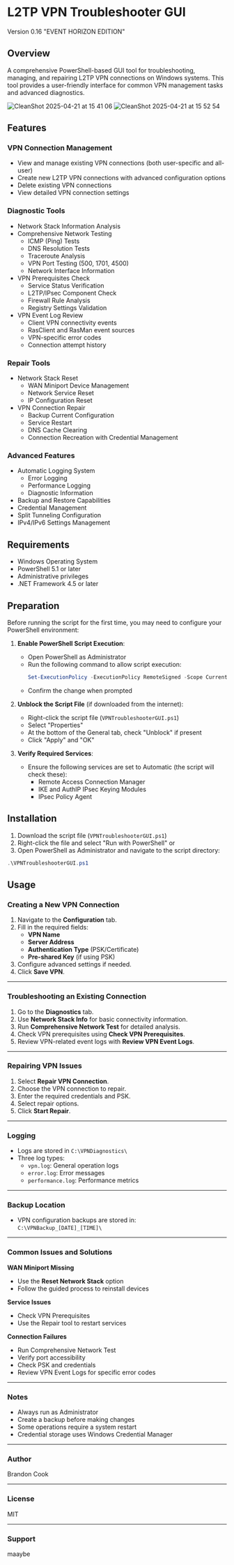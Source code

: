 # L2TP VPN Troubleshooter GUI
Version 0.16 "EVENT HORIZON EDITION"

## Overview
A comprehensive PowerShell-based GUI tool for troubleshooting, managing, and repairing L2TP VPN connections on Windows systems. This tool provides a user-friendly interface for common VPN management tasks and advanced diagnostics.

![CleanShot 2025-04-21 at 15 41 06](https://github.com/user-attachments/assets/ea0fcd5f-75f0-4912-ac1a-e04da0b4da59)
![CleanShot 2025-04-21 at 15 52 54](https://github.com/user-attachments/assets/2cc4cfcd-e99a-4756-8844-cb7121112525)


## Features

### VPN Connection Management
- View and manage existing VPN connections (both user-specific and all-user)
- Create new L2TP VPN connections with advanced configuration options
- Delete existing VPN connections
- View detailed VPN connection settings

### Diagnostic Tools
- Network Stack Information Analysis
- Comprehensive Network Testing
  - ICMP (Ping) Tests
  - DNS Resolution Tests
  - Traceroute Analysis
  - VPN Port Testing (500, 1701, 4500)
  - Network Interface Information
- VPN Prerequisites Check
  - Service Status Verification
  - L2TP/IPsec Component Check
  - Firewall Rule Analysis
  - Registry Settings Validation
- VPN Event Log Review
  - Client VPN connectivity events
  - RasClient and RasMan event sources
  - VPN-specific error codes
  - Connection attempt history

### Repair Tools
- Network Stack Reset
  - WAN Miniport Device Management
  - Network Service Reset
  - IP Configuration Reset
- VPN Connection Repair
  - Backup Current Configuration
  - Service Restart
  - DNS Cache Clearing
  - Connection Recreation with Credential Management

### Advanced Features
- Automatic Logging System
  - Error Logging
  - Performance Logging
  - Diagnostic Information
- Backup and Restore Capabilities
- Credential Management
- Split Tunneling Configuration
- IPv4/IPv6 Settings Management

## Requirements
- Windows Operating System
- PowerShell 5.1 or later
- Administrative privileges
- .NET Framework 4.5 or later

## Preparation
Before running the script for the first time, you may need to configure your PowerShell environment:

1. **Enable PowerShell Script Execution**:
   - Open PowerShell as Administrator
   - Run the following command to allow script execution:
     ```powershell
     Set-ExecutionPolicy -ExecutionPolicy RemoteSigned -Scope CurrentUser
     ```
   - Confirm the change when prompted

2. **Unblock the Script File** (if downloaded from the internet):
   - Right-click the script file (`VPNTroubleshooterGUI.ps1`)
   - Select "Properties"
   - At the bottom of the General tab, check "Unblock" if present
   - Click "Apply" and "OK"

3. **Verify Required Services**:
   - Ensure the following services are set to Automatic (the script will check these):
     - Remote Access Connection Manager
     - IKE and AuthIP IPsec Keying Modules
     - IPsec Policy Agent
     
## Installation
1. Download the script file (`VPNTroubleshooterGUI.ps1`)
2. Right-click the file and select "Run with PowerShell" or
3. Open PowerShell as Administrator and navigate to the script directory:
```powershell
.\VPNTroubleshooterGUI.ps1
```

## Usage

### Creating a New VPN Connection

1. Navigate to the **Configuration** tab.
2. Fill in the required fields:
   - **VPN Name**
   - **Server Address**
   - **Authentication Type** (PSK/Certificate)
   - **Pre-shared Key** (if using PSK)
3. Configure advanced settings if needed.
4. Click **Save VPN**.

---

### Troubleshooting an Existing Connection

1. Go to the **Diagnostics** tab.
2. Use **Network Stack Info** for basic connectivity information.
3. Run **Comprehensive Network Test** for detailed analysis.
4. Check VPN prerequisites using **Check VPN Prerequisites**.
5. Review VPN-related event logs with **Review VPN Event Logs**.


---

### Repairing VPN Issues

1. Select **Repair VPN Connection**.
2. Choose the VPN connection to repair.
3. Enter the required credentials and PSK.
4. Select repair options.
5. Click **Start Repair**.

---

### Logging

- Logs are stored in `C:\VPNDiagnostics\`
- Three log types:
  - `vpn.log`: General operation logs
  - `error.log`: Error messages
  - `performance.log`: Performance metrics

---

### Backup Location

- VPN configuration backups are stored in:  
  `C:\VPNBackup_[DATE]_[TIME]\`

---

### Common Issues and Solutions

**WAN Miniport Missing**  
- Use the **Reset Network Stack** option  
- Follow the guided process to reinstall devices

**Service Issues**  
- Check VPN Prerequisites  
- Use the Repair tool to restart services

**Connection Failures**  
- Run Comprehensive Network Test  
- Verify port accessibility  
- Check PSK and credentials
- Review VPN Event Logs for specific error codes

---

### Notes

- Always run as Administrator
- Create a backup before making changes
- Some operations require a system restart
- Credential storage uses Windows Credential Manager

---

### Author

Brandon Cook

---

### License

MIT

---

### Support

maaybe
